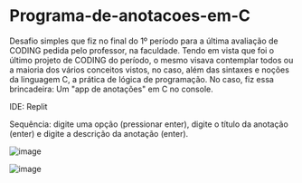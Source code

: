 # Programa-de-anotacoes-em-C

Desafio simples que fiz no final do 1º período para a última avaliação de CODING pedida pelo professor, na faculdade. Tendo em vista que foi o último projeto de CODING do período, o mesmo visava contemplar todos ou a maioria dos vários conceitos vistos, no caso, além das sintaxes e noções da linguagem C, a prática de lógica de programação. No caso, fiz essa brincadeira: Um "app de anotações" em C no console.

IDE: Replit

Sequência: digite uma opção (pressionar enter), digite o título da anotação (enter) e digite a descrição da anotação (enter).

![image](https://github.com/diegodbf/Ultima_Avaliacao_CODING_Programa_De_Anotacoes_em_C/assets/101150281/ed126298-ea5d-4b54-9d0e-2dbcd1923ff4)

![image](https://github.com/diegodbf/Ultima_Avaliacao_CODING_Programa_De_Anotacoes_em_C/assets/101150281/315e00c6-8d16-41ed-8c26-926f056f9b58)


